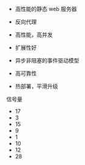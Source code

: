 - 高性能的静态 web 服务器
- 反向代理

- 高性能，高并发
- 扩展性好
- 异步非阻塞的事件驱动模型
- 高可靠性
- 热部署，平滑升级

信号量

- 17
- 3
- 15
- 9
- 1
- 10
- 12
- 28
